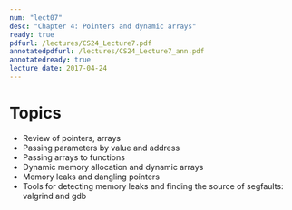 ```yaml
---
num: "lect07"
desc: "Chapter 4: Pointers and dynamic arrays"
ready: true
pdfurl: /lectures/CS24_Lecture7.pdf
annotatedpdfurl: /lectures/CS24_Lecture7_ann.pdf
annotatedready: true
lecture_date: 2017-04-24
---
```


# Topics

* Review of pointers, arrays 
* Passing parameters by value and address
* Passing arrays to functions
* Dynamic memory allocation and dynamic arrays
* Memory leaks and dangling pointers
* Tools for detecting memory leaks and finding the source of segfaults: valgrind and gdb